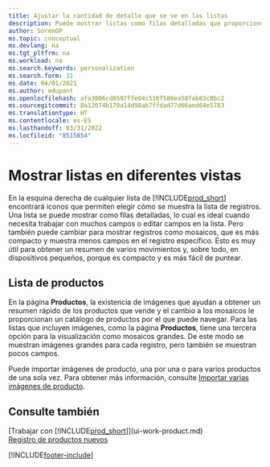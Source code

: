 ```yaml
---
title: Ajustar la cantidad de detalle que se ve en las listas
description: Puede mostrar listas como filas detalladas que proporcionen el máximo de información o como mosaicos que sean fáciles de analizar visualmente y puede incluir miniaturas de imágenes.
author: SorenGP
ms.topic: conceptual
ms.devlang: na
ms.tgt_pltfrm: na
ms.workload: na
ms.search.keywords: personalization
ms.search.form: 31
ms.date: 04/01/2021
ms.author: edupont
ms.openlocfilehash: afa3806cd0597ffe04c516f586ea58fab83c0bc2
ms.sourcegitcommit: 8a12074b170a14d98ab7ffdad77d66aed64e5783
ms.translationtype: HT
ms.contentlocale: es-ES
ms.lasthandoff: 03/31/2022
ms.locfileid: "8515854"
---
```

# <a name="displaying-lists-in-different-ways"></a>Mostrar listas en diferentes vistas
En la esquina derecha de cualquier lista de [!INCLUDE[prod_short](includes/prod_short.md)] encontrará iconos que permiten elegir cómo se muestra la lista de registros. Una lista se puede mostrar como filas detalladas, lo cual es ideal cuando necesita trabajar con muchos campos o editar campos en la lista. Pero también puede cambiar para mostrar registros como mosaicos, que es más compacto y muestra menos campos en el registro específico. Esto es muy útil para obtener un resumen de varios movimientos y, sobre todo, en dispositivos pequeños, porque es compacto y es más fácil de puntear.

## <a name="item-list"></a>Lista de productos
En la página **Productos**, la existencia de imágenes que ayudan a obtener un resumen rápido de los productos que vende y el cambio a los mosaicos le proporcionan un catálogo de productos por el que puede navegar. Para las listas que incluyen imágenes, como la página **Productos**, tiene una tercera opción para la visualización como mosaicos grandes. De este modo se muestran imágenes grandes para cada registro, pero también se muestran pocos campos.

Puede importar imágenes de producto, una por una o para varios productos de una sola vez. Para obtener más información, consulte [Importar varias imágenes de producto](inventory-how-import-item-pictures.md).  

## <a name="see-also"></a>Consulte también
[Trabajar con [!INCLUDE[prod_short](includes/prod_short.md)]](ui-work-product.md)  
[Registro de productos nuevos](inventory-how-register-new-items.md)  


[!INCLUDE[footer-include](includes/footer-banner.md)]